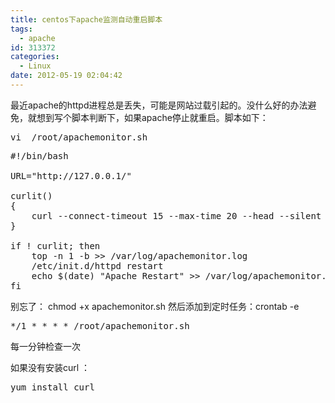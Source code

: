 ```yaml
---
title: centos下apache监测自动重启脚本
tags:
  - apache
id: 313372
categories:
  - Linux
date: 2012-05-19 02:04:42
---
```


最近apache的httpd进程总是丢失，可能是网站过载引起的。没什么好的办法避免，就想到写个脚本判断下，如果apache停止就重启。脚本如下：
<pre class="lang:sh decode:true">vi  /root/apachemonitor.sh</pre>
<pre class="lang:sh decode:true">#!/bin/bash

URL="http://127.0.0.1/"

curlit()
{
	curl --connect-timeout 15 --max-time 20 --head --silent "$URL" | grep '200'
}

if ! curlit; then
	top -n 1 -b &gt;&gt; /var/log/apachemonitor.log
	/etc/init.d/httpd restart
	echo $(date) "Apache Restart" &gt;&gt; /var/log/apachemonitor.log
fi</pre>

别忘了： chmod +x apachemonitor.sh
然后添加到定时任务：crontab -e
<pre class="lang:sh decode:true">*/1 * * * * /root/apachemonitor.sh</pre>
每一分钟检查一次

如果没有安装curl ：
<pre class="lang:sh decode:true  crayon-selected">yum install curl</pre>